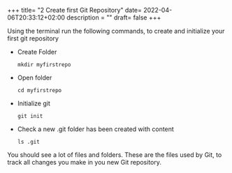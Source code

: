 +++
title= "2 Create first Git Repository"
date= 2022-04-06T20:33:12+02:00
description = ""
draft= false
+++

Using the terminal run the following commands, to create and initialize your first git repository

- Create Folder

    `mkdir myfirstrepo`

- Open folder

    `cd myfirstrepo`

- Initialize git

    `git init`

- Check a new .git folder has been created with content

    `ls .git`

You should see a lot of files and folders. These are the files used by Git, to track all changes you make in you new Git repository.